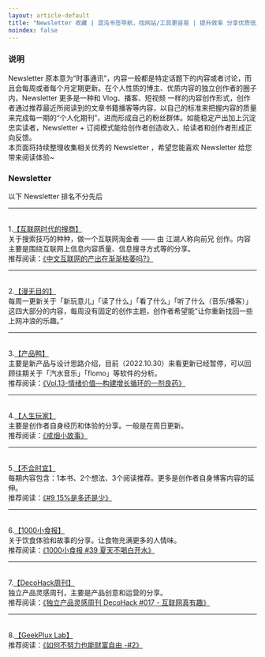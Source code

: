 ```yaml
---
layout: article-default
title: "Newsletter 收藏 | 混沌书签导航，找网站/工具更容易 | 提升效率 分享优质信息 资源收藏"
noindex: false
---
```


<article>
    <h3>说明</h3>
    Newsletter 原本意为“时事通讯”，内容一般都是特定话题下的内容或者讨论，而且会每周或者每个月定期更新。在个人性质的博主、优质内容的独立创作者的圈子内，Newsletter 更多是一种和 Vlog、播客、短视频 一样的内容创作形式，创作者通过推荐最近所阅读到的文章书籍播客等内容，以自己的标准来把握内容的质量来完成每一期的“个人化期刊”，进而形成自己的粉丝群体。如能稳定产出加上沉淀忠实读者，Newsletter + 订阅模式能给创作者创造收入，给读者和创作者形成正向反馈。
    <br> 本页面将持续整理收集相关优秀的 Newsletter ，希望您能喜欢 Newsletter 给您带来阅读体验~
    <h3>Newsletter</h3>
    以下 Newsletter 排名不分先后
    <hr>
    <br>1.<a target="_blank" rel="noopener nofollow" href="https://search.zhubai.love/">【互联网时代的搜商】</a>
    <br>关于搜索技巧的种种，做一个互联网淘金者 —— 由 江湖人称向前兄 创作。内容主要是围绕互联网上信息内容质量、信息搜寻方式等的分享。
    <br>推荐阅读：<a target="_blank" rel="noopener nofollow" href="https://search.zhubai.love/posts/2104167936058527744">《中文互联网的产出在渐渐枯萎吗?》</a>
    <hr>
    <br>2.<a target="_blank" rel="noopener nofollow" href="https://manwumudi.zhubai.love/">【漫无目的】</a>
    <br>每周一更新关于「新玩意儿」「读了什么」「看了什么」「听了什么（音乐/播客）」这四大部分的内容，每周没有固定的创作主题，创作者希望能“让你重新找回一些上网冲浪的乐趣。”
    <hr>
    <br>3.<a target="_blank" rel="noopener nofollow" href="https://produck.zhubai.love/">【产品鸭】</a>
    <br>主要是新产品与设计思路介绍，目前（2022.10.30）来看更新已经暂停，可以回顾往期关于「汽水音乐」「flomo」等软件的分析。
    <br>推荐阅读：<a target="_blank" rel="noopener nofollow" href="https://produck.zhubai.love/posts/2148731797176049664">《Vol.13-情绪价值—构建增长循环的一剂良药》</a>
    <hr>
    <br>4.<a target="_blank" rel="noopener nofollow" href="https://lifeplayer.zhubai.love/">【人生玩家】</a>
    <br>主要是创作者自身经历和体验的分享。一般是在周日更新。
    <br>推荐阅读：<a target="_blank" rel="noopener nofollow" href="https://lifeplayer.zhubai.love/posts/2193284708618469376">《戒烟小故事》</a>
    <hr>
    <br>5.<a target="_blank" rel="noopener nofollow" href="https://huiris.zhubai.love/">【不合时宜】</a>
    <br>每期内容包含：1本书、2个想法、3个阅读推荐。更多是创作者自身博客内容的延伸。
    <br>推荐阅读：<a target="_blank" rel="noopener nofollow" href="https://huiris.zhubai.love/posts/2121616100365565952">《#9 15%是多还是少》</a>
    <hr>
    <br>6.<a target="_blank" rel="noopener nofollow" href="https://young.zhubai.love/">【1000小食报】</a>
    <br>关于饮食体验和故事的分享。让食物充满更多的人情味。
    <br>推荐阅读：<a target="_blank" rel="noopener nofollow" href="https://young.zhubai.love/posts/2140862014635909120">《1000小食报 #39 夏天不喝白开水》</a>
    <hr>
    <br>7.<a target="_blank" rel="noopener nofollow" href="https://decohack.zhubai.love/">【DecoHack周刊】</a>
    <br>独立产品灵感周刊，主要是产品创意和运营的分享。
    <br>推荐阅读：<a target="_blank" rel="noopener nofollow" href="https://decohack.zhubai.love/posts/2148293986190659584">《独立产品灵感周刊 DecoHack #017 - 互联网真有趣》</a>
    <hr>
    <br>8.<a target="_blank" rel="noopener nofollow" href="https://geekplux.zhubai.love/">【GeekPlux Lab】</a>
    <br>推荐阅读：<a target="_blank" rel="noopener nofollow" href="https://geekplux.zhubai.love/posts/2089594064939798528">《如何不努力也能财富自由 -#2》</a>
</article>